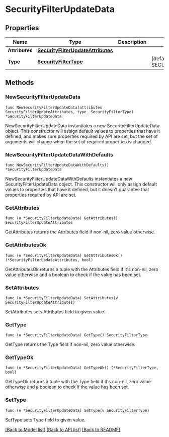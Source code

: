 # SecurityFilterUpdateData

## Properties

| Name           | Type                                                                    | Description | Notes                                            |
| -------------- | ----------------------------------------------------------------------- | ----------- | ------------------------------------------------ |
| **Attributes** | [**SecurityFilterUpdateAttributes**](SecurityFilterUpdateAttributes.md) |             |
| **Type**       | [**SecurityFilterType**](SecurityFilterType.md)                         |             | [default to SECURITYFILTERTYPE_SECURITY_FILTERS] |

## Methods

### NewSecurityFilterUpdateData

`func NewSecurityFilterUpdateData(attributes SecurityFilterUpdateAttributes, type_ SecurityFilterType) *SecurityFilterUpdateData`

NewSecurityFilterUpdateData instantiates a new SecurityFilterUpdateData object.
This constructor will assign default values to properties that have it defined,
and makes sure properties required by API are set, but the set of arguments
will change when the set of required properties is changed.

### NewSecurityFilterUpdateDataWithDefaults

`func NewSecurityFilterUpdateDataWithDefaults() *SecurityFilterUpdateData`

NewSecurityFilterUpdateDataWithDefaults instantiates a new SecurityFilterUpdateData object.
This constructor will only assign default values to properties that have it defined,
but it doesn't guarantee that properties required by API are set.

### GetAttributes

`func (o *SecurityFilterUpdateData) GetAttributes() SecurityFilterUpdateAttributes`

GetAttributes returns the Attributes field if non-nil, zero value otherwise.

### GetAttributesOk

`func (o *SecurityFilterUpdateData) GetAttributesOk() (*SecurityFilterUpdateAttributes, bool)`

GetAttributesOk returns a tuple with the Attributes field if it's non-nil, zero value otherwise
and a boolean to check if the value has been set.

### SetAttributes

`func (o *SecurityFilterUpdateData) SetAttributes(v SecurityFilterUpdateAttributes)`

SetAttributes sets Attributes field to given value.

### GetType

`func (o *SecurityFilterUpdateData) GetType() SecurityFilterType`

GetType returns the Type field if non-nil, zero value otherwise.

### GetTypeOk

`func (o *SecurityFilterUpdateData) GetTypeOk() (*SecurityFilterType, bool)`

GetTypeOk returns a tuple with the Type field if it's non-nil, zero value otherwise
and a boolean to check if the value has been set.

### SetType

`func (o *SecurityFilterUpdateData) SetType(v SecurityFilterType)`

SetType sets Type field to given value.

[[Back to Model list]](../README.md#documentation-for-models) [[Back to API list]](../README.md#documentation-for-api-endpoints) [[Back to README]](../README.md)
